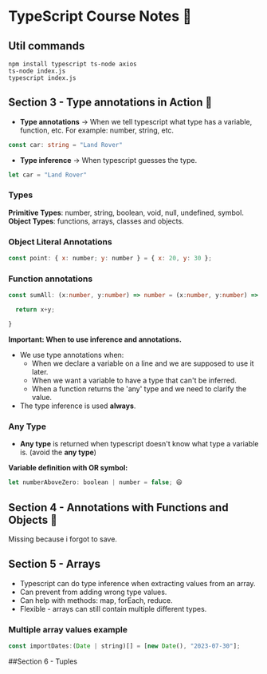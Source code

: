 # TypeScript Course Notes 📓

## Util commands
```console
npm install typescript ts-node axios 
ts-node index.js 
typescript index.js 
```
## Section 3 - Type annotations in Action 🥇

- **Type annotations** → When we tell typescript what type has a variable, function, etc. For example: number, string, etc. 

```Typescript
const car: string = "Land Rover"
```

- **Type inference** → When typescript guesses the type.

```Typescript
let car = "Land Rover"
```
### Types
 **Primitive Types**: number, string, boolean, void, null, undefined, symbol. 
 **Object Types**: functions, arrays, classes and objects.
### Object Literal Annotations 
```Javascript
const point: { x: number; y: number } = { x: 20, y: 30 };
```
### Function annotations 
```Typescript
const sumAll: (x:number, y:number) => number = (x:number, y:number) => {

  return x+y;

}

```

**Important: When to use inference and annotations.**</br>
* We use type annotations when:
    - When we declare a variable on a line and we are supposed to use it later.
    - When we want a variable to have a type that can't be inferred.
    - When a function returns the 'any' type and we need to clarify the value.
* The type inference is used **always**.

### Any Type
* **Any type** is returned when typescript doesn't know what type a variable is. (avoid the **any type**)

**Variable definition with OR symbol:**

```Javascript
let numberAboveZero: boolean | number = false; 😄
```
## Section 4 - Annotations with Functions and Objects 🥇
Missing because i forgot to save.
## Section 5 - Arrays 
* Typescript can do type inference when extracting values from an array.
* Can prevent from adding wrong type values.
* Can help with methods: map, forEach, reduce.
* Flexible - arrays can still contain multiple different types.
### Multiple array values example
```Javascript
const importDates:(Date | string)[] = [new Date(), "2023-07-30"];
```
##Section 6 - Tuples

